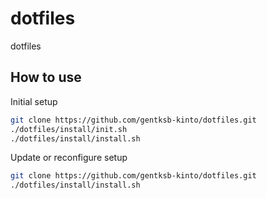 # dotfiles

dotfiles

## How to use

Initial setup

```bash
git clone https://github.com/gentksb-kinto/dotfiles.git
./dotfiles/install/init.sh
./dotfiles/install/install.sh
```

Update or reconfigure setup

```bash
git clone https://github.com/gentksb-kinto/dotfiles.git
./dotfiles/install/install.sh
```